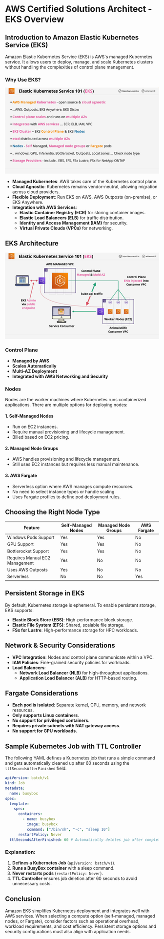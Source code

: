 # AWS Certified Solutions Architect - EKS Overview

## Introduction to Amazon Elastic Kubernetes Service (EKS)

Amazon Elastic Kubernetes Service (EKS) is AWS's managed Kubernetes service. It allows users to deploy, manage, and scale Kubernetes clusters without handling the complexities of control plane management.

### Why Use EKS?

![alt text](./Images/image-16.png)

- **Managed Kubernetes**: AWS takes care of the Kubernetes control plane.
- **Cloud Agnostic**: Kubernetes remains vendor-neutral, allowing migration across cloud providers.
- **Flexible Deployment**: Run EKS on AWS, AWS Outposts (on-premise), or EKS Anywhere.
- **Integration with AWS Services**:
  - **Elastic Container Registry (ECR)** for storing container images.
  - **Elastic Load Balancers (ELB)** for traffic distribution.
  - **Identity and Access Management (IAM)** for security.
  - **Virtual Private Clouds (VPCs)** for networking.

## EKS Architecture

![alt text](./Images/image-17.png)

### Control Plane

- **Managed by AWS**
- **Scales Automatically**
- **Multi-AZ Deployment**
- **Integrated with AWS Networking and Security**

### Nodes

Nodes are the worker machines where Kubernetes runs containerized applications. There are multiple options for deploying nodes:

#### 1. **Self-Managed Nodes**

- Run on EC2 instances.
- Require manual provisioning and lifecycle management.
- Billed based on EC2 pricing.

#### 2. **Managed Node Groups**

- AWS handles provisioning and lifecycle management.
- Still uses EC2 instances but requires less manual maintenance.

#### 3. **AWS Fargate**

- Serverless option where AWS manages compute resources.
- No need to select instance types or handle scaling.
- Uses Fargate profiles to define pod deployment rules.

## Choosing the Right Node Type

| Feature                        | Self-Managed Nodes | Managed Node Groups | AWS Fargate |
| ------------------------------ | ------------------ | ------------------- | ----------- |
| Windows Pods Support           | Yes                | Yes                 | No          |
| GPU Support                    | Yes                | Yes                 | No          |
| Bottlerocket Support           | Yes                | Yes                 | No          |
| Requires Manual EC2 Management | Yes                | No                  | No          |
| Uses AWS Outposts              | Yes                | No                  | No          |
| Serverless                     | No                 | No                  | Yes         |

## Persistent Storage in EKS

By default, Kubernetes storage is ephemeral. To enable persistent storage, EKS supports:

- **Elastic Block Store (EBS)**: High-performance block storage.
- **Elastic File System (EFS)**: Shared, scalable file storage.
- **FSx for Lustre**: High-performance storage for HPC workloads.

## Network & Security Considerations

- **VPC Integration**: Nodes and control plane communicate within a VPC.
- **IAM Policies**: Fine-grained security policies for workloads.
- **Load Balancers**:
  - **Network Load Balancer (NLB)** for high-throughput applications.
  - **Application Load Balancer (ALB)** for HTTP-based routing.

## Fargate Considerations

- **Each pod is isolated**: Separate kernel, CPU, memory, and network resources.
- **Only supports Linux containers**.
- **No support for privileged containers**.
- **Requires private subnets with NAT gateway access**.
- **No support for GPU workloads**.

## Sample Kubernetes Job with TTL Controller

The following YAML defines a Kubernetes job that runs a simple command and gets automatically cleaned up after 60 seconds using the `ttlSecondsAfterFinished` field.

```yaml
apiVersion: batch/v1
kind: Job
metadata:
  name: busybox
spec:
  template:
    spec:
      containers:
        - name: busybox
          image: busybox
          command: ["/bin/sh", "-c", "sleep 10"]
      restartPolicy: Never
  ttlSecondsAfterFinished: 60 # Automatically deletes job after completion
```

### Explanation:

1. **Defines a Kubernetes Job** (`apiVersion: batch/v1`).
2. **Runs a BusyBox container** with a sleep command.
3. **Never restarts pods** (`restartPolicy: Never`).
4. **TTL Controller** ensures job deletion after 60 seconds to avoid unnecessary costs.

## Conclusion

Amazon EKS simplifies Kubernetes deployment and integrates well with AWS services. When selecting a compute option (self-managed, managed nodes, or Fargate), consider factors such as operational overhead, workload requirements, and cost efficiency. Persistent storage options and security configurations must also align with application needs.

